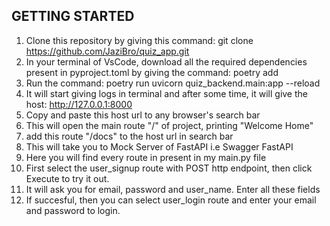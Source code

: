 ## GETTING STARTED
1. Clone this repository by giving this command: git clone https://github.com/JaziBro/quiz_app.git
2. In your terminal of VsCode, download all the required dependencies present in pyproject.toml by giving the command: poetry add
3. Run the command: poetry run uvicorn quiz_backend.main:app --reload
4. It will start giving logs in terminal and after some time, it will give the host: http://127.0.0.1:8000
5. Copy and paste this host url to any browser's search bar
6. This will open the main route "/" of project, printing "Welcome Home"
7. add this route "/docs" to the host url in search bar
8. This will take you to Mock Server of FastAPI i.e Swagger FastAPI
9. Here you will find every route in present in my main.py file
10. First select the user_signup route with POST http endpoint, then click Execute to try it out. 
11. It will ask you for email, password and user_name. Enter all these fields
12. If succesful, then you can select user_login route and enter your email and password to login.